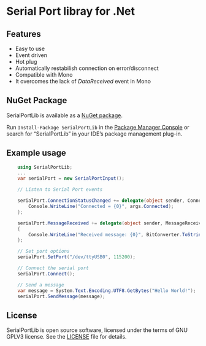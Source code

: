 ﻿# Serial Port libray for .Net

## Features

- Easy to use
- Event driven
- Hot plug
- Automatically restabilish connection on error/disconnect
- Compatible with Mono
- It overcomes the lack of *DataReceived* event in Mono

## NuGet Package

SerialPortLib  is available as a [NuGet package](https://www.nuget.org/packages/SerialPortLib).

Run `Install-Package SerialPortLib` in the [Package Manager Console](http://docs.nuget.org/docs/start-here/using-the-package-manager-console) or search for “SerialPortLib” in your IDE’s package management plug-in.

## Example usage

```csharp
    using SerialPortLib;
    ...
    var serialPort = new SerialPortInput();

    // Listen to Serial Port events

    serialPort.ConnectionStatusChanged += delegate(object sender, ConnectionStatusChangedEventArgs args) {
        Console.WriteLine("Connected = {0}", args.Connected);
    };

    serialPort.MessageReceived += delegate(object sender, MessageReceivedEventArgs args)
    {
        Console.WriteLine("Received message: {0}", BitConverter.ToString(args.Data));
    };

    // Set port options
    serialPort.SetPort("/dev/ttyUSB0", 115200);

    // Connect the serial port
    serialPort.Connect();

    // Send a message
    var message = System.Text.Encoding.UTF8.GetBytes("Hello World!");
    serialPort.SendMessage(message);
```

## License

SerialPortLib is open source software, licensed under the terms of GNU GPLV3 license. See the [LICENSE](LICENSE) file for details.
